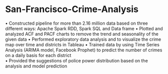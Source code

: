 # San-Francisco-Crime-Analysis
•	Constructed pipeline for more than 2.16 million data based on three different ways: Apache Spark RDD, Spark SQL and Data frame
•	Plotted and analyzed ACF and PACF charts to remove the trend and seasonality of the given data
•	Performed exploratory data analysis and to visualize the crime map over time and districts in Tableau
•	Trained data by using Time Series Analysis (ARIMA model, Facebook Prophet) to predict the number of crimes on a daily basis for each district  
•	Provided the suggestions of police power distribution based on the analysis and model prediction
